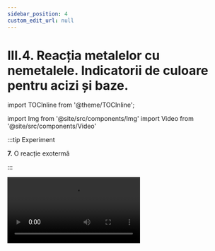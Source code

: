 ```yaml
---
sidebar_position: 4
custom_edit_url: null
---
```


# III.4. Reacția metalelor cu nemetalele. Indicatorii de culoare pentru acizi și baze.

import TOCInline from '@theme/TOCInline';

<TOCInline toc={toc} />



import Img from '@site/src/components/Img'
import Video from '@site/src/components/Video'






:::tip Experiment

**7.** O reacție exotermă

:::

<Video src="https://www.youtube.com/embed/b6ot03tA-3Q" />


**Materiale necesare:** eprubetă, chibrit, spatulă, pilitură de fier, pulbere de sulf, spirtieră, cântar.  

:::warning Atenție!

**Experiment demonstrativ efectuat numai de către profesor !**

Atenție când lucrezi cu surse de încălzire! Atenție, reacția fierului cu sulful este o reacție puternic exotermă (degajare mare de căldură)! Pentru a nu exploda amestecul, se încălzește până la apariția unor puncte incandescente, după care se oprește încălzirea!

:::



**Descrierea experimentului:** 

- Pune în eprubetă pilitura de fier și pulberea de sulf în proporție de 0,87g Fe : 0,5g S. 

- Încălzește la flacăra spirtierei acest amestec până la apariția unor puncte incandescente (roșii). Stinge spirtiera. 
 
- Ce observi?


:::note Observaţie

Fierul se combină la cald cu sulful. Se formează o substanță neagră. 

:::




**Concluzia experimentului:**

Fierul reacționează cu sulful și formează sulfura de fier II, de culoare neagră.  Reacția fierului cu sulful este o reacție de combinare, întrucât avem un singur produs de reacție. Această reacție este exotermă, adică are loc cu degajare de căldură, chiar dacă necesită încălzire pentru a fi declanșată.

Fe + S = FeS (Sulfură de fier II)


<br></br>




:::tip Experiment

**8.** Reacția dintre sulf și mercur

:::

<Video src="https://www.youtube.com/embed/HD-Hgq-YkrY" />


**Materiale necesare:** mojar cu pistil, sulf, o picătură de mercur.  

:::warning Atenție!

**Experiment demonstrativ efectuat numai de către profesor !**

Atenție! Mercurul este extrem de toxic! Nu inhala vaporii săi! Nu îl atinge și nu il gusta!

:::



**Descrierea experimentului:** 

- Pune într-un mojar pulbere de sulf și o picătură de mercur și amestecă cu pistilul. 
 
- Ce observi ?


:::note Observaţie

În scurt timp se observă formarea unei pulberi de culoare neagră.  

:::




**Concluzia experimentului:**

Mercurul reacționează cu sulful și formează sulfura de mercur, de culoare neagră.  Reacția mercurului cu sulful este o reacție de combinare, întrucât avem un singur produs de reacție.
 
Hg + S = HgS (Sulfură de mercur)



<br></br>




:::tip Experiment

**9.** Reacția magneziului cu clorul

:::

<Video src="https://www.youtube.com/embed/91ul8IV4Ipk" />


**Materiale necesare:** pahar Berzelius, clorat de potasiu, acid clorhidric concentrat, magneziu pulbere, lingură de ars, spirtieră, chibrit, sticlă de ceas, spatulă.  

:::warning Atenție!

**Experiment demonstrativ efectuat numai de către profesor !**  

Experimentul se realizează sub nișă! Nu inspira clorul! Este extrem de toxic și îți poate afecta plămânii! 

:::



**Descrierea experimentului (Partea 1):** 

- Pune în pahar un vârf de spatulă și adaugă câteva picături de acid clorhidric concentrat. Acoperă imediat paharul cu o sticlă de ceas. 
 
- Ce observi ?


:::note Observaţie (Partea 1)

Se degajă un gaz galben-verzui.     

Cloratul de potasiu cu acidul clorhidric produce clor gazos. 

KClO<sub>3</sub> + 6HCl = KCl + 3H<sub>2</sub>O + 3Cl<sub>2</sub> ↑


:::




**Descrierea experimentului (Partea 2):**


- Încălzește în lingura de ars pulberea de magneziu până la incandescență.

- Introdu magneziu incandescent în paharul cu clor. 

- Ce observi ?



:::note Observaţie (Partea 2)

Magneziul reacționează cu clorul.     

:::



**Concluzia experimentului:**

Magneziul reacționează cu clorul, la cald și formează clorura de magneziu, sub forma unui gaz alb.  Este o reacție de combinare, întrucât avem un singur produs de reacție. 

Mg + Cl<sub>2</sub> = MgCl<sub>2</sub> (Clorură de magneziu)



<br></br>






:::tip Experiment

**10.** Reacția aluminiului cu iodul

:::




**Materiale necesare:** pulbere de aluminiu, cristale de iod, pulverizator cu apă, cristalizor, nișă

:::warning Atenție!

**Experiment efectuat numai de profesor sub nișă!**

Vaporii de iod sunt toxici și iritanți pentru plămâni și iodura de aluminiu este toxică! Reacția este violentă și are loc cu mare degajare de căldură!

:::



**Descrierea experimentului:** 

- Pune o cantitate foarte mică de pulbere de magneziu într-un cristalizor și adaugă câteva cristale de iod.
 
- Pulverizează peste acest amestec puțină apă. 

- Lasă reacția să aibă loc sub nișă și îndepărtează-te. 
 
- Ce observi ?



:::note Observaţie

Iodul reacționează energic cu aluminiul, cu degajare de căldură.

:::




**Concluzia experimentului:**

Iodul reacționează cu aluminiul cu formarea iodurii de aluminiu. Apa are rol de catalizator în reacție (nu participă la reacție și mărește viteza reacției).

2Al +3I<sub>2</sub> = 2AlI<sub>3</sub> 



<br></br>


:::tip Experiment

**11.** Acizii și indicatorii de culoare

:::

<Video src="https://www.youtube.com/embed/EULWlT1vg0I" />


**Materiale necesare:** 4 eprubete, soluție de acid clorhidric, indicatori de culoare (turnesol, fenolftaleină, metilorange), hârtie de pH (care arată caracterul unei soluții- acid, neutru sau bazic).  

:::warning Atenție!

Acest experiment se efectuează numai de către profesori!

Acizii sunt caustici și îți pot produce arsuri în contact cu pielea!

:::



**Descrierea experimentului (Partea 1):** 

- Pune în fiecare eprubetă 2 mL de acid.
 
- Picură în prima eprubetă o picătură de soluție violetă de turnesol (hârtie de turnesol). 
 
 
- Ce observi ?


:::note Observaţie (Partea 1)

Acidul înroșește turnesolul.   

:::



**Descrierea experimentului (Partea 2):**

- Picură în a doua  eprubetă o picătură de soluție incoloră de fenolftaleină. 

- Ce observi ?



:::note Observaţie (Partea 2)

Acidul nu schimbă culoarea fenolftaleinei.   

:::



**Descrierea experimentului (Partea 3):**

- Picură în a treia eprubetă o picătură de soluție portocalie de metilorange.
 
- Ce observi ?


:::note Observaţie (Partea 3)

Acidul înroșește metilorange-ul.   

:::



**Descrierea experimentului (Partea 4):**

- Pune în a patra eprubetă o bucată de hârtie de pH universal.

- Ce observi ?


:::note Observaţie (Partea 4)

Acidul colorează hârtia de pH în portocaliu, cu un pH de 2,5, ceea ce arată un acid, deoarece este mai mic decât 7.   

:::

#### Prin noțiunea de pH se exprimă cantitativ aciditatea (sau bazicitatea) unei substanțe.

- Soluțiile cu pH {'<'} 7 sunt acide.
- Soluțiile cu pH = 7 sunt neutre.
- Soluțiile cu pH {'>'} 7 sunt bazice.


**Concluzia experimentului:**

Acizii înroșesc turnesolul și metilorange-ul și nu schimbă culoarea fenolftaleinei.


<br></br>


:::tip Experiment

**12.** Bazele și indicatorii de culoare

:::

<Video src="https://www.youtube.com/embed/N1qX21MvxQ0" />


**Materiale necesare:** 4 eprubete, soluție de hidroxid de sodiu, indicatori de culoare (turnesol, fenolftaleină, metilorange), hârtie de pH (care arată caracterul unei soluții - acid, neutru sau bazic).  

:::warning Atenție!  

Acest experiment se efectuează numai de către profesori!

Bazele sunt caustice și îți pot produce arsuri în contact cu pielea!

:::



**Descrierea experimentului (Partea 1):** 

- Pune în fiecare eprubetă 2 mL de hidroxid. 

- Picură în prima eprubetă o picătură de soluție violetă de turnesol (hârtie de turnesol)
 
- Ce observi ?


:::note Observaţie (Partea 1)

Turnesolul în mediul bazic se albăstrește.    

:::


**Descrierea experimentului (Partea 2):**

- Picură în a doua eprubetă o picătură de soluție incoloră de fenolftaleină. 

- Ce observi ?



:::note Observaţie (Partea 2)

Fenolftaleina se colorează în mediul bazic în roșu-carmin.   

:::


**Descrierea experimentului (Partea 3):**

- Picură în a treia eprubetă o picătură de soluție portocalie de metilorange.
 
- Ce observi ?


:::note Observaţie (Partea 3)

Metilorange-ul se colorează în mediul bazic în galben.   

:::


**Descrierea experimentului (Partea 4):**

- Pune în a patra eprubetă o bucată de hârtie de pH universal.

- Ce observi ?


:::note Observaţie (Partea 4)

Hidroxidul colorează hârtia de pH în albastru- violet, cu un pH de 13, ceea ce arată o bază, deoarece este mai mare decât 7.   

:::

#### Prin noțiunea de pH se exprimă cantitativ aciditatea (sau bazicitatea) unei substanțe.

- Soluțiile cu pH {'<'} 7 sunt acide.
- Soluțiile cu pH = 7 sunt neutre.
- Soluțiile cu pH {'>'} 7 sunt bazice.




**Concluzia experimentului:**

Bazele înroșesc fenolftaleina, albăstresc turnesolul și îngălbenesc metilorange-ul.


<br></br>

